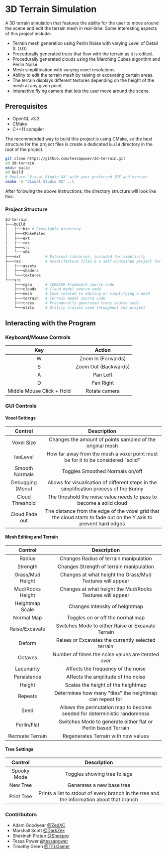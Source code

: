 # 3D Terrain Simulation

A 3D terrain simulation that features the ability for the user to move around the scene and edit the terrain mesh in real-time. Some interesting aspects of this project include:

- Terrain mesh generation using Perlin Noise with varying Level of Detail (L.O.D)
- Procedurally generated trees that flow with the terrain as it is edited.
- Procedurally generated clouds using the Marching Cubes algorithm and Perlin Noise.
- Mesh simplification with varying voxel resolutions.
- Ability to edit the terrain mesh by raising or excavating certain areas.
- The terrain displays different textures depending on the height of the mesh at any given point.
- Interactive flying camera that lets the user move around the scene.

## Prerequisites

- OpenGL v3.3
- CMake
- C++11 compiler

The recommended way to build this project is using CMake, so the best structure for the project files is create a dedicated `build` directory in the root of the project.

```bash
git clone https://github.com/tessapower/3d-terrain.git
cd 3d-terrain
mkdir build
cd build
# Replace "Visual Studio XX" with your preferred IDE and version
cmake -G "Visual Studio XX" ..\
```

After following the above instructions, the directory structure will look like this:

### Project Structure

```bash
3d-terrain
├───build
│   ├───bin # Executable directory
│   ├───CMakeFiles
│   ├───ext
│   ├───res
│   ├───src
│   └───x64
├───ext           # External libraries, included for simplicity
├───res           # Asset/Texture files & a self-contained project for shaders
│   ├───assets
│   ├───shaders
│   └───textures
└───src
    ├───cgra      # CGRA350 Framework source code
    ├───clouds    # Cloud model source code
    ├───mesh      # Code related to editing or simplifying a mesh
    ├───terrain   # Terrain model source code
    ├───trees     # Procedurally generated trees source code
    └───utils     # Utility classes used throughout the project
```

## Interacting with the Program

### Keyboard/Mouse Controls

| Key | Action |
|:---:|:------:|
| W   | Zoom In (Forwards) |
| S   | Zoom Out (Backwards) |
| A   | Pan Left |
| D   | Pan Right |
| Middle Mouse Click + Hold | Rotate camera |

### GUI Controls

#### Voxel Settings

| Control | Description |
|:-------:|:-----------:|
| Voxel Size | Changes the amount of points sampled of the original mesh |
| IsoLevel | How far away from the mesh a voxel point must be for it to be considered "solid" |
| Smooth Normals | Toggles Smoothed Normals on/off |
| Debugging (Menu) | Allows for visualisation of different steps in the simplification process of the Bunny |
| Cloud Threshold | The threshold the noise value needs to pass to become a solid cloud |
| Cloud Fade out | The distance from the edge of the voxel grid that the cloud starts to fade out on the Y axis to prevent hard edges |

#### Mesh Editing and Terrain

| Control | Description |
|:-------:|:-----------:|
| Radius | Changes Radius of terrain manipulation |
| Strength | Changes Strength of terrain manipulation |
| Grass/Mud Height | Changes at what height the Grass/Mud Textures will appear |
| Mud/Rocks Height | Changes at what height the Mud/Rocks Textures will appear |
| Heightmap Scale | Changes intensity of heightmap |
| Normal Map | Toggles on or off the normal map |
| Raise/Excavate | Switches Mode to either Raise or Excavate Terrain |
| Deform | Raises or Excavates the currently selected terrain |
| Octaves | Number of times the noise values are iterated over |
| Lacunarity | Affects the frequency of the noise |
| Persistence | Affects the amplitude of the noise |
| Height | Scales the height of the heightmap |
| Repeats | Determines how many "tiles" the heightmap can repeat for |
| Seed | Allows the permutation map to become seeded for deterministic randomness |
| Perlin/Flat | Switches Mode to generate either flat or Perlin based Terrain |
| Recreate Terrain | Regenerates Terrain with new values |

#### Tree Settings

| Control | Description |
|:-------:|:-----------:|
| Spooky Mode | Toggles showing tree foliage |
| New Tree | Generates a new base tree |
| Print Tree | Prints a list to stdout of every branch in the tree and the information about that branch |

### Contributors

- Adam Goodyear [@ZedXC](https://github.com/ZedXC)
- Marshall Scott [@DarkZek](https://github.com/DarkZek)
- Shekinah Pratap [@Shekpro](https://github.com/Shekpro)
- Tessa Power [@tessapower](https://github.com/tessapower)
- Timothy Green [@TFLGamer](https://github.com/TFLGamer)
